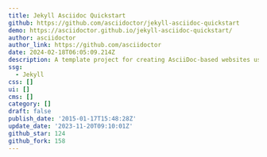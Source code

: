 ```yaml
---
title: Jekyll Asciidoc Quickstart
github: https://github.com/asciidoctor/jekyll-asciidoc-quickstart
demo: https://asciidoctor.github.io/jekyll-asciidoc-quickstart/
author: asciidoctor
author_link: https://github.com/asciidoctor
date: 2024-02-18T06:05:09.214Z
description: A template project for creating AsciiDoc-based websites using Jekyll.
ssg:
  - Jekyll
css: []
ui: []
cms: []
category: []
draft: false
publish_date: '2015-01-17T15:48:28Z'
update_date: '2023-11-20T09:10:01Z'
github_star: 124
github_fork: 158
---
```

